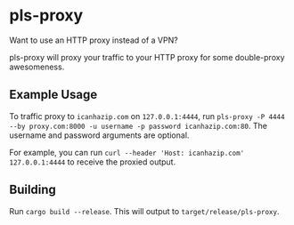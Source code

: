 # pls-proxy

Want to use an HTTP proxy instead of a VPN?

pls-proxy will proxy your traffic to your HTTP proxy for some double-proxy awesomeness.

## Example Usage
To traffic proxy to `icanhazip.com` on `127.0.0.1:4444`, run `pls-proxy -P 4444 --by proxy.com:8000 -u username -p password icanhazip.com:80`. The username and password arguments are optional.

For example, you can run `curl --header 'Host: icanhazip.com' 127.0.0.1:4444` to receive the proxied output.

## Building
Run `cargo build --release`. This will output to `target/release/pls-proxy`.
